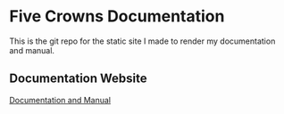 # Five Crowns Documentation

This is the git repo for the static site I made to render my documentation and manual.

## Documentation Website

[Documentation and Manual](http://www.pages.ramapo.edu/~sstrauc1)
